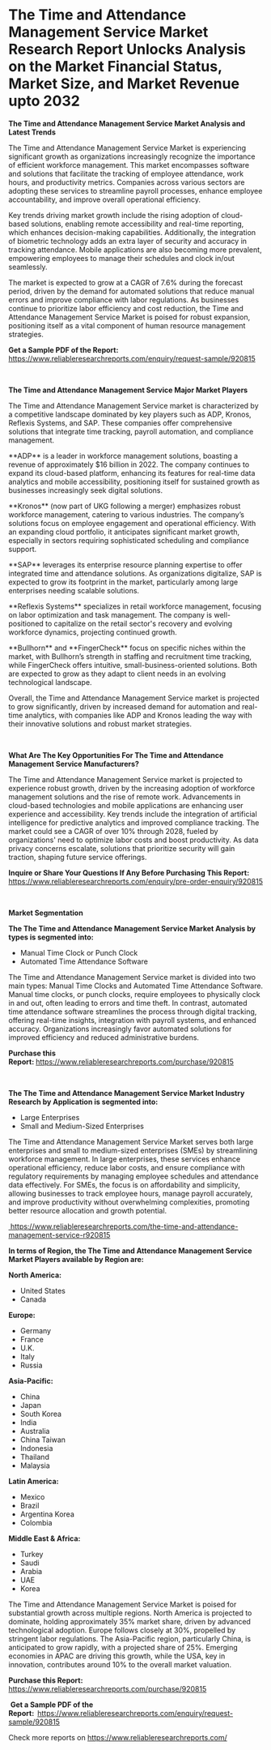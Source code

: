 <p><h1>The Time and Attendance Management Service Market Research Report Unlocks Analysis on the Market Financial Status, Market Size, and Market Revenue upto 2032</h1></p><p><strong>The Time and Attendance Management Service Market Analysis and Latest Trends</strong></p>
<p><p>The Time and Attendance Management Service Market is experiencing significant growth as organizations increasingly recognize the importance of efficient workforce management. This market encompasses software and solutions that facilitate the tracking of employee attendance, work hours, and productivity metrics. Companies across various sectors are adopting these services to streamline payroll processes, enhance employee accountability, and improve overall operational efficiency.</p><p>Key trends driving market growth include the rising adoption of cloud-based solutions, enabling remote accessibility and real-time reporting, which enhances decision-making capabilities. Additionally, the integration of biometric technology adds an extra layer of security and accuracy in tracking attendance. Mobile applications are also becoming more prevalent, empowering employees to manage their schedules and clock in/out seamlessly. </p><p>The market is expected to grow at a CAGR of 7.6% during the forecast period, driven by the demand for automated solutions that reduce manual errors and improve compliance with labor regulations. As businesses continue to prioritize labor efficiency and cost reduction, the Time and Attendance Management Service Market is poised for robust expansion, positioning itself as a vital component of human resource management strategies.</p></p>
<p><strong>Get a Sample PDF of the Report:&nbsp;</strong> <a href="https://www.reliableresearchreports.com/enquiry/request-sample/920815?utm_campaign=2200&utm_medium=2&utm_source=Github&utm_content=ia&utm_term=07032025&utm_id=the-time-and-attendance-management-service">https://www.reliableresearchreports.com/enquiry/request-sample/920815</a></p>
<p>&nbsp;</p>
<p><strong>The Time and Attendance Management Service Major Market Players</strong></p>
<p><p>The Time and Attendance Management Service market is characterized by a competitive landscape dominated by key players such as ADP, Kronos, Reflexis Systems, and SAP. These companies offer comprehensive solutions that integrate time tracking, payroll automation, and compliance management.</p><p>**ADP** is a leader in workforce management solutions, boasting a revenue of approximately $16 billion in 2022. The company continues to expand its cloud-based platform, enhancing its features for real-time data analytics and mobile accessibility, positioning itself for sustained growth as businesses increasingly seek digital solutions.</p><p>**Kronos** (now part of UKG following a merger) emphasizes robust workforce management, catering to various industries. The company’s solutions focus on employee engagement and operational efficiency. With an expanding cloud portfolio, it anticipates significant market growth, especially in sectors requiring sophisticated scheduling and compliance support.</p><p>**SAP** leverages its enterprise resource planning expertise to offer integrated time and attendance solutions. As organizations digitalize, SAP is expected to grow its footprint in the market, particularly among large enterprises needing scalable solutions.</p><p>**Reflexis Systems** specializes in retail workforce management, focusing on labor optimization and task management. The company is well-positioned to capitalize on the retail sector's recovery and evolving workforce dynamics, projecting continued growth.</p><p>**Bullhorn** and **FingerCheck** focus on specific niches within the market, with Bullhorn’s strength in staffing and recruitment time tracking, while FingerCheck offers intuitive, small-business-oriented solutions. Both are expected to grow as they adapt to client needs in an evolving technological landscape.</p><p>Overall, the Time and Attendance Management Service market is projected to grow significantly, driven by increased demand for automation and real-time analytics, with companies like ADP and Kronos leading the way with their innovative solutions and robust market strategies.</p></p>
<p>&nbsp;</p>
<p><strong>What Are The Key Opportunities For The Time and Attendance Management Service Manufacturers?</strong></p>
<p><p>The Time and Attendance Management Service market is projected to experience robust growth, driven by the increasing adoption of workforce management solutions and the rise of remote work. Advancements in cloud-based technologies and mobile applications are enhancing user experience and accessibility. Key trends include the integration of artificial intelligence for predictive analytics and improved compliance tracking. The market could see a CAGR of over 10% through 2028, fueled by organizations' need to optimize labor costs and boost productivity. As data privacy concerns escalate, solutions that prioritize security will gain traction, shaping future service offerings.</p></p>
<p><strong>Inquire or Share Your Questions If Any Before Purchasing This Report:</strong> <a href="https://www.reliableresearchreports.com/enquiry/pre-order-enquiry/920815?utm_campaign=2200&utm_medium=2&utm_source=Github&utm_content=ia&utm_term=07032025&utm_id=the-time-and-attendance-management-service">https://www.reliableresearchreports.com/enquiry/pre-order-enquiry/920815</a></p>
<p>&nbsp;</p>
<p><strong>Market Segmentation</strong></p>
<p><strong>The The Time and Attendance Management Service Market Analysis by types is segmented into:</strong></p>
<p><ul><li>Manual Time Clock or Punch Clock</li><li>Automated Time Attendance Software</li></ul></p>
<p><p>The Time and Attendance Management Service market is divided into two main types: Manual Time Clocks and Automated Time Attendance Software. Manual time clocks, or punch clocks, require employees to physically clock in and out, often leading to errors and time theft. In contrast, automated time attendance software streamlines the process through digital tracking, offering real-time insights, integration with payroll systems, and enhanced accuracy. Organizations increasingly favor automated solutions for improved efficiency and reduced administrative burdens.</p></p>
<p><strong>Purchase this Report:&nbsp;</strong><a href="https://www.reliableresearchreports.com/purchase/920815?utm_campaign=2200&utm_medium=2&utm_source=Github&utm_content=ia&utm_term=07032025&utm_id=the-time-and-attendance-management-service">https://www.reliableresearchreports.com/purchase/920815</a></p>
<p>&nbsp;</p>
<p><strong>The The Time and Attendance Management Service Market Industry Research by Application is segmented into:</strong></p>
<p><ul><li>Large Enterprises</li><li>Small and Medium-Sized Enterprises</li></ul></p>
<p><p>The Time and Attendance Management Service Market serves both large enterprises and small to medium-sized enterprises (SMEs) by streamlining workforce management. In large enterprises, these services enhance operational efficiency, reduce labor costs, and ensure compliance with regulatory requirements by managing employee schedules and attendance data effectively. For SMEs, the focus is on affordability and simplicity, allowing businesses to track employee hours, manage payroll accurately, and improve productivity without overwhelming complexities, promoting better resource allocation and growth potential.</p></p>
<p><a href="https://www.reliableresearchreports.com/the-time-and-attendance-management-service-r920815?utm_campaign=2200&utm_medium=2&utm_source=Github&utm_content=ia&utm_term=07032025&utm_id=the-time-and-attendance-management-service">&nbsp;https://www.reliableresearchreports.com/the-time-and-attendance-management-service-r920815</a></p>
<p><strong>In terms of Region, the The Time and Attendance Management Service Market Players available by Region are:</strong></p>
<p>
    <p> <strong> North America: </strong>
        <ul>
            <li>United States</li>
            <li>Canada</li>
        </ul>
        </p> 
    <p> <strong> Europe: </strong>
        <ul>
            <li>Germany</li>
            <li>France</li>
            <li>U.K.</li>
            <li>Italy</li>
            <li>Russia</li>
        </ul>
        </p> 
    <p> <strong> Asia-Pacific: </strong>
        <ul>
            <li>China</li>
            <li>Japan</li>
            <li>South Korea</li>
            <li>India</li>
            <li>Australia</li>
            <li>China Taiwan</li>
            <li>Indonesia</li>
            <li>Thailand</li>
            <li>Malaysia</li>
        </ul>
        </p> 
    <p> <strong> Latin America: </strong>
        <ul>
            <li>Mexico</li>
            <li>Brazil</li>
            <li>Argentina Korea</li>
            <li>Colombia</li>
        </ul>
        </p> 
    <p> <strong> Middle East & Africa: </strong>
        <ul>
            <li>Turkey</li>
            <li>Saudi</li>
            <li>Arabia</li>
            <li>UAE</li>
            <li>Korea</li>
        </ul>
    </p>
    </p>
<p><p>The Time and Attendance Management Service Market is poised for substantial growth across multiple regions. North America is projected to dominate, holding approximately 35% market share, driven by advanced technological adoption. Europe follows closely at 30%, propelled by stringent labor regulations. The Asia-Pacific region, particularly China, is anticipated to grow rapidly, with a projected share of 25%. Emerging economies in APAC are driving this growth, while the USA, key in innovation, contributes around 10% to the overall market valuation.</p></p>
<p><strong>Purchase this Report: </strong><a href="https://www.reliableresearchreports.com/purchase/920815?utm_campaign=2200&utm_medium=2&utm_source=Github&utm_content=ia&utm_term=07032025&utm_id=the-time-and-attendance-management-service">https://www.reliableresearchreports.com/purchase/920815</a></p>
<p>&nbsp;<strong>Get a Sample PDF of the Report:&nbsp;&nbsp;</strong><a href="https://www.reliableresearchreports.com/enquiry/request-sample/920815?utm_campaign=2200&utm_medium=2&utm_source=Github&utm_content=ia&utm_term=07032025&utm_id=the-time-and-attendance-management-service">https://www.reliableresearchreports.com/enquiry/request-sample/920815</a></p>
<p><strong></strong></p>
<p>Check more reports on <a href="https://www.reliableresearchreports.com/?utm_campaign=2200&utm_medium=2&utm_source=Github&utm_content=ia&utm_term=07032025&utm_id=the-time-and-attendance-management-service">https://www.reliableresearchreports.com/</a></p>